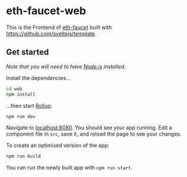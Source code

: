 # eth-faucet-web

This is the Frontend of [eth-faucet](https://github.com/chainflag/eth-faucet) built with https://github.com/sveltejs/template.

## Get started

*Note that you will need to have [Node.js](https://nodejs.org) installed.*

Install the dependencies...

```bash
cd web
npm install
```

...then start [Rollup](https://rollupjs.org):

```bash
npm run dev
```

Navigate to [localhost:8080](http://localhost:8080). You should see your app running. Edit a component file in `src`, save it, and reload the page to see your changes.

To create an optimised version of the app:

```bash
npm run build
```

You can run the newly built app with `npm run start`. 
